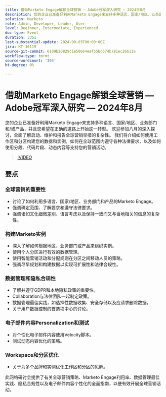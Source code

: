 ```yaml
---
title: 借助Marketo Engage解锁全球营销 — Adobe冠军深入研究 — 2024年8月
description: 您的企业已准备好利用Marketo Engage来支持多种语言、国家/地区、业务部门和/或产品，并且您希望在正确的道路上开始这一转型。 欢迎参加八月的深入探讨，全面了解启动、维护和报告全球营销举措的复杂性。 我们将介绍如何使用工作区和分区构建您的数据和实例，如何在全球范围内遵守各种法律要求，以及如何使用分段、代码片段、动态内容等支持您的营销活动。
solution: Marketo
role: Admin, Developer, Leader, User
level: Beginner, Intermediate, Experienced
doc-type: Event
duration: 3351
last-substantial-update: 2024-09-03T00:00:00Z
jira: KT-16119
source-git-commit: 6109b20829c1e50664eafb5bc674b781ec26611a
workflow-type: tm+mt
source-wordcount: '394'
ht-degree: 0%

---
```



# 借助Marketo Engage解锁全球营销 — Adobe冠军深入研究 — 2024年8月

您的企业已准备好利用Marketo Engage来支持多种语言、国家/地区、业务部门和/或产品，并且您希望在正确的道路上开始这一转型。 欢迎参加八月的深入探讨，全面了解启动、维护和报告全球营销举措的复杂性。 我们将介绍如何使用工作区和分区构建您的数据和实例，如何在全球范围内遵守各种法律要求，以及如何使用分段、代码片段、动态内容等支持您的营销活动。

>[!VIDEO](https://video.tv.adobe.com/v/3433245/?learn=on)

## 要点

### 全球营销的重要性

* 讨论了如何利用多语言、国家/地区、业务部门和产品的Marketo Engage。
* 强调确定范围、了解要求和遵守法律要求。
* 强调诸如文化细微差别、语言考虑以及保持一致而又与当地相关的信息的复杂性。

### 构建Marketo实例

* 深入了解如何根据地区、业务部门或产品来组织实例。
* 使用个人分区进行有效的数据管理。
* 使用智能营销活动和分配规则在分区之间移动人员的策略。
* 强调尽早规划和构建数据以实现可扩展性和法律合规性。

### 数据管理和隐私合规性

* 了解并遵守GDPR和本地隐私政策的重要性。
* Collaboration与法律团队一起制定政策。
* 数据管理最佳实践，如选择性数据收集、安全存储以及应请求删除数据。
* 关于用户数据控制的首选项中心的讨论。

### 电子邮件内容Personalization和测试

* 对个性化电子邮件内容使用Velocity脚本。
* 测试动态内容优化的策略。

### Workspace和分区优化

* 关于为多个品牌和实例优化工作区和分区的见解。

此网络研讨会提供了有关全球营销策略、Marketo Engage利用率、数据管理最佳实践、隐私合规性以及电子邮件内容个性化的全面指南，以便有效开展全球营销活动。
